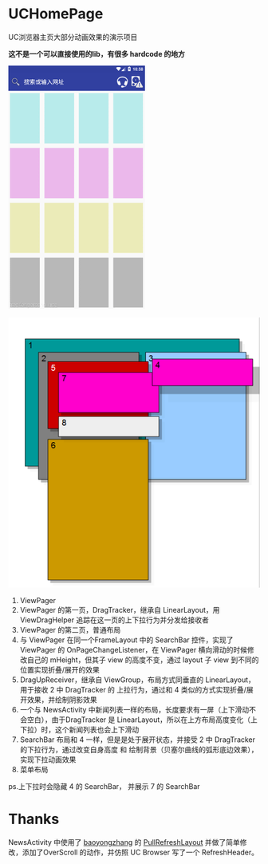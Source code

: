 # UCHomePage
UC浏览器主页大部分动画效果的演示项目  

**这不是一个可以直接使用的lib，有很多 hardcode 的地方**  

![](https://github.com/29995270/UCHomePage/blob/master/demo.gif "uc browser")

![](https://github.com/29995270/UCHomePage/blob/master/struct.png "uc browser")

1. ViewPager
2. ViewPager 的第一页，DragTracker，继承自 LinearLayout，用 ViewDragHelper 追踪在这一页的上下拉行为并分发给接收者
3. ViewPager 的第二页，普通布局
4. 与 ViewPager 在同一个FrameLayout 中的 SearchBar 控件，实现了 ViewPager 的 OnPageChangeListener，在 ViewPager 横向滑动的时候修改自己的 mHeight，但其子 view 的高度不变，通过 layout 子 view 到不同的位置实现折叠/展开的效果
5. DragUpReceiver，继承自 ViewGroup，布局方式同垂直的 LinearLayout，用于接收 2 中 DragTracker 的 上拉行为，通过和 4 类似的方式实现折叠/展开效果，并绘制阴影效果
6. 一个与 NewsActivity 中新闻列表一样的布局，长度要求有一屏（上下滑动不会空白），由于DragTracker 是 LinearLayout，所以在上方布局高度变化（上下拉）时，这个新闻列表也会上下滑动
7. SearchBar 布局和 4 一样，但是是处于展开状态，并接受 2 中 DragTracker 的下拉行为，通过改变自身高度 和 绘制背景（贝塞尔曲线的弧形底边效果），实现下拉动画效果
8. 菜单布局

ps.上下拉时会隐藏 4 的 SearchBar， 并展示 7 的 SearchBar  
  
# Thanks
NewsActivity 中使用了 [baoyongzhang](https://github.com/baoyongzhang)  的 [PullRefreshLayout](https://github.com/baoyongzhang/android-PullRefreshLayout) 并做了简单修改，添加了OverScroll 的动作，并仿照 UC Browser 写了一个 RefreshHeader。
